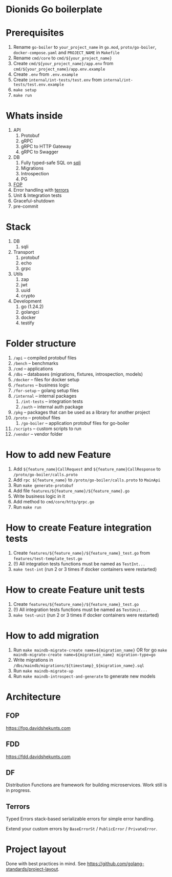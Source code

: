 # Dionids Go boilerplate

# Prerequisites

1. Rename `go-boiler` to `your_project_name` in `go.mod`, `proto/go-boiler`, `docker-compose.yaml` and `PROJECT_NAME` in `Makefile`
1. Rename `cmd/core` to `cmd/${your_project_name}`
1. Create `cmd/${your_project_name}/app.env` from `cmd/${your_project_name}/app.env.example`
1. Create `.env` from `.env.example`
1. Create `internal/int-tests/test.env` from `internal/int-tests/test.env.example`
1. `make setup`
1. `make run`

# Whats inside

1. API
    1. Protobuf
    1. gRPC
    1. gRPC to HTTP Gateway
    1. gRPC to Swagger
1. DB
    1. Fully typed-safe SQL on [sqli](https://github.com/Dionid/sqli)
    1. Migrations
    1. Introspection
    1. PG
1. [FOP](https://fop.davidshekunts.com)
1. Error handling with [terrors](./pkg/terrors)
1. Unit & Integration tests
1. Graceful-shutdown
1. pre-commit

# Stack

1. DB
    1. sqli
1. Transport
    1. protobuf
    1. echo
    1. grpc
1. Utils
    1. zap
    1. jwt
    1. uuid
    1. crypto
1. Development
    1. go (1.24.2)
    1. golangci
    1. docker
    1. testify

# Folder structure

1. `/api` – compiled protobuf files
1. `/bench` – benchmarks
1. `/cmd` – applications
1. `/dbs` – databases (migrations, fixtures, introspection, models)
1. `/docker` – files for docker setup
1. `/features` – business logic
1. `/for-setup` – golang setup files
1. `/internal` – internal packages
    1. `/int-tests` – integration tests
    1. `/auth` – internal auth package
1. `/pkg` – packages that can be used as a library for another project
1. `/proto` – protobuf files
    1. `/go-boiler` – application protobuf files for go-boiler
1. `/scripts` – custom scripts to run
1. `/vendor` – vendor folder


# How to add new Feature

1. Add `${feature_name}CallRequest` and `${feature_name}CallResponse` to `/proto/go-boiler/calls.proto`
1. Add `rpc ${feature_name}` to `/proto/go-boiler/calls.proto` to `MainApi`
1. Run `make generate-protobuf`
1. Add file `features/${feature_name}/${feature_name}.go`
1. Write business logic in it
1. Add method to `cmd/core/http/grpc.go`
1. Run `make run`

# How to create Feature integration tests

1. Create `features/${feature_name}/${feature_name}_test.go` from `features/test-template_test.go`
1. (!) All integration tests functions must be named as `TestInt...`
1. `make test-int` (run 2 or 3 times if docker containers were restarted)

# How to create Feature unit tests

1. Create `features/${feature_name}/${feature_name}_test.go`
1. (!) All integration tests functions must be named as `TestUnit...`
1. `make test-unit` (run 2 or 3 times if docker containers were restarted)

# How to add migration

1. Run `make maindb-migrate-create name=${migration_name}` OR for go `make maindb-migrate-create name=${migration_name} migration-type=go`
1. Write migrations in `/dbs/maindb/migrations/${timestamp}_${migration_name}.sql`
1. Run `make maindb-migrate-up`
1. Run `make maindb-introspect-and-generate` to generate new models

# Architecture

## FOP

https://fop.davidshekunts.com

## FDD

https://fdd.davidshekunts.com

## DF

Distribution Functions are framework for building microservices. Work still is in progress.

## Terrors

Typed Errors stack-based serializable errors for simple error handling.

Extend your custom errors by `BaseErrorSt` / `PublicError` / `PrivateError`.

# Project layout

Done with best practices in mind. See https://github.com/golang-standards/project-layout.